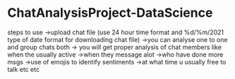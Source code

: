 # ChatAnalysisProject-DataScience


steps to use
 ->upload chat file (use 24 hour time format and %d/%m/2021 type of date format for downloading chat file)
 ->you can analyse  one to one and group chats both
 -> you will get proper analysis of chat members like when the usually active
                                                 ->when they message alot
                                                 ->who have done more msgs
                                                 ->use of emojis to identify sentiments
                                                 ->at what time u usually free to talk
                                                 etc etc
   
